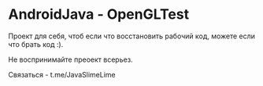 # AndroidJava - OpenGLTest
Проект для себя, чтоб если что восстановить рабочий код, можете если что брать код :).

Не воспринимайте преоект всерьез.

Связаться - t.me/JavaSlimeLime
